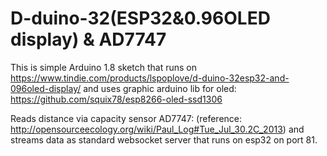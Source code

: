 # D-duino-32(ESP32&0.96OLED display) & AD7747

This is simple Arduino 1.8 sketch that runs on https://www.tindie.com/products/lspoplove/d-duino-32esp32-and-096oled-display/
and uses graphic arduino lib for oled: https://github.com/squix78/esp8266-oled-ssd1306

Reads distance via capacity sensor AD7747:
(reference: http://opensourceecology.org/wiki/Paul_Log#Tue_Jul_30.2C_2013)
and streams data as standard websocket server that runs on esp32 on port 81.


